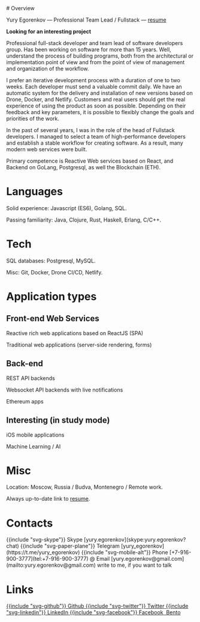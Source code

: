 
<div style="background-size: cover; background-image: url(images/face-far-away.jpg); background-repeat: no-repeat; background-position: 20% 50%; height: 30rem;"></div>

<div class="limit-width fancy-typography">
# Overview

Yury Egorenkov — Professional Team Lead / Fullstack — [resume](https://resume.io/r/cCvDwckXS)

**Looking for an interesting project**

Professional full-stack developer and team lead of software developers group. Has been working on software for more than 15 years. Well, understand the process of building programs, both from the architectural or implementation point of view and from the point of view of management and organization of the workflow.

I prefer an iterative development process with a duration of one to two weeks. Each developer must send a valuable commit daily. We have an automatic system for the delivery and installation of new versions based on Drone, Docker, and Netlify. Customers and real users should get the real experience of using the product as soon as possible. Depending on their feedback and key parameters, it is possible to flexibly change the goals and priorities of the work.

In the past of several years, I was in the role of the head of Fullstack developers. I managed to select a team of high-performance developers and establish a stable workflow for creating software. As a result, many modern web services were built.

Primary competence is Reactive Web services based on React, and Backend on GoLang, Postgresql, as well the Blockchain (ETH).

# Languages

Solid experience: Javascript (ES6), Golang, SQL.

Passing familiarity: Java, Clojure, Rust, Haskell, Erlang, C/C++.

# Tech

SQL databases: Postgresql, MySQL.

Misc: Git, Docker, Drone CI/CD, Netlify.

# Application types

## Front-end Web Services

Reactive rich web applications based on ReactJS (SPA)

Traditional web applications (server-side rendering, forms)

## Back-end

REST API backends

Websocket API backends with live notifications

Ethereum apps

## Interesting (in study mode)

iOS mobile applications

Machine Learning / AI


# Misc

Location: Moscow, Russia / Budva, Montenegro / Remote work.

Always up-to-date link to [resume](https://resume.io/r/cCvDwckXS).

# Contacts

<span class="row-start-center gaps-h-0x5">
  {{include "svg-skype"}}
  <span>Skype </span>
  [yury.egorenkov](skype:yury.egorenkov?chat)
</span>

<span class="row-start-center gaps-h-0x5">
  {{include "svg-paper-plane"}}
  <span>Telegram</span>
  [yury_egorenkov](https://t.me/yury_egorenkov)
</span>

<span class="row-start-center gaps-h-0x5">
  {{include "svg-mobile-alt"}}
  <span>Phone</span>
  [+7-916-900-3777](tel:+7-916-900-3777)
</span>

<span class="row-start-center gaps-h-0x5">
  <span>@ Email</span>
  [yury.egorenkov@gmail.com](mailto:yury.egorenkov@gmail.com)
  <span>write to me, if you want to talk</span>
</span>

# Links

<a href="https://github.com/yury-egorenkov" target="_blank" rel="noopener noreferrer" class="row-start-center gaps-h-0x5">
  {{include "svg-github"}}
  <span>Github</span>
</a>

<a href="https://twitter.com/yury_egorenkov" target="_blank" rel="noopener noreferrer" class="row-start-center gaps-h-0x5">
  {{include "svg-twitter"}}
  <span>Twitter</span>
</a>

<a href="https://www.linkedin.com/in/yuryegorenkov" target="_blank" rel="noopener noreferrer" class="row-start-center gaps-h-0x5">
  {{include "svg-linkedin"}}
  <span>LinkedIn</span>
</a>

<a href="https://www.facebook.com/yury.egorenkov" target="_blank" rel="noopener noreferrer" class="row-start-center gaps-h-0x5">
  {{include "svg-facebook"}}
  <span>Facebook</span>
</a>

<a href="https://bento.me/yego-me" target="_blank" rel="noopener noreferrer" class="row-start-center gaps-h-0x5">
  <img src="https://global-uploads.webflow.com/6335b33630f88833a92915fc/63e501246a370e0d4462f2ed_herologo.png" alt="" class="svg-icon">
  <span>Bento</span>
</a>
